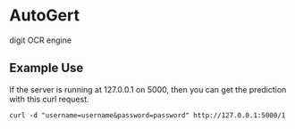 # AutoGert
digit OCR engine

## Example Use

If the server is running at 127.0.0.1 on 5000, then you can get
the prediction with this curl request.
```
curl -d "username=username&password=password" http://127.0.0.1:5000/1
```
